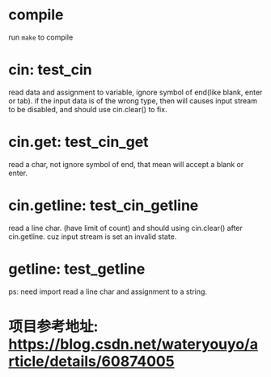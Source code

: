 # compile
run ```make``` to compile

# cin: test_cin
read data and assignment to variable,
ignore symbol of end(like blank, enter or tab).
if the input data is of the wrong type, 
then will causes input stream to be disabled,
and should use cin.clear() to fix.

# cin.get: test_cin_get
read a char, not ignore symbol of end,
that mean will accept a blank or enter.

# cin.getline: test_cin_getline
read a line char.
(have limit of count)
and should using cin.clear() after cin.getline.
cuz input stream is set an invalid state.

# getline: test_getline
ps: need import <string>
read a line char and assignment  to a string.

# 项目参考地址: https://blog.csdn.net/wateryouyo/article/details/60874005
